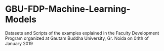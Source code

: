 # GBU-FDP-Machine-Learning-Models
Datasets and Scripts of the examples explained in the Faculty Development Program organized at Gautam Buddha University, Gr. Noida on 04th of January 2019

